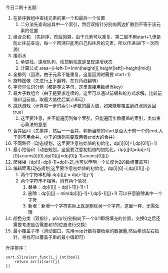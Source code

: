 今日二刷十五题:
1. 在排序数组中查找元素的第一个和最后一个位置
   1. 二分法先查询出其中一个索引，然后双指针分别向两边扩散到不等于该元素的位置
2. 组合总和 （先排序，然后回溯，由于元素可以重复，第二层不用start+1,但是防止往前查询，每一个回溯只能用自己和往后的元素，所以传递i进下一次回溯）
3. 接雨水 
   1. 单调栈，递增队列，栈顶到栈底是呈现递增状态
   2. 计算公式 area=(i-left-1)*(min(height[i],height[left])-height[mid])
4. 全排列（回溯，由于元素不能重复，这里回溯时需要 start+1）
5. 旋转图像（先进行上下翻转，在对角线翻转）
6. 字母异位词分组（都是英文字母，这里直接用数组当key）
7. 最大子数组合（由于是要求连续的，这里可以通过前缀和的方式求解，比较前缀和当前值，取最大值往后累计即可）
8. 跳跃游戏（计算每一步的索引+步数的最大值，如果能够覆盖到终点则返回true）
   1. 这里要注意，并不能遍历到每个索引，只能遍历步数覆盖的索引，类似贪心算法的意思
9. 合并区间（先排序，然后一一合并，判断当前的start是否大于前一个的end,大于则不用合并，小于的话则需要取两者end大的合并） 
10. 不同路径（动态规划，这里要注意初始值的初始化，dp[i][0]=1,dp[0][j]=1）
11. 最小路径和（动态规划，这里要注意初始值的初始化，dp[i][0]=dp[i-1][0]+nums[i][0],dp[0][j]=dp[0][j-1]+nums[0][j]）
12. 爬楼梯（dp[i]=dp[i-1]+dp[i-2],也可以申明一个长度为2的数组覆盖写）
13. 编辑距离(动态规划,这里要注意初始值的初始化，dp[i][0]=i,dp[0][j]=j)
    1. 两个字符串相等 dp[i][j] = dp[i-1][j-1]
    2. 两个字符串不相等，则有两个情况
       1. 替换： dp[i][j] = dp[i-1][j-1]+1
       2. 删除：dp[i][j] = min(dp[i][j-1]+1,dp[i-1][j]+1) 可以任意删除其中一个字符
       3. 新增：新增一个字符实际上就是删除另一个字符，这里一样，无需处理
14. 颜色分类（双指针，p0/p1分别指向下一个0/1即将填充的位置，交换0之后还需要考虑是否需要和1的位置进行交换）
15. 最小覆盖子串（滑动窗口，先用map计数将要检索的数据量,然后移动左右指针，寻找可以覆盖子串的最小值即可）





升序排序：
```golang
sort.Slice(arr,func(i,j int)bool{
	return arr[i]<arr[j]
})

```